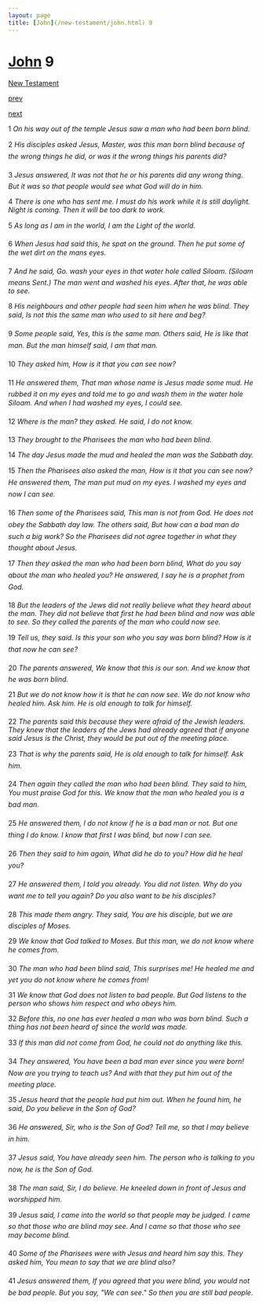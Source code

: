 ```yaml
---
layout: page
title: [John](/new-testament/john.html) 9
---
```


# [John](/new-testament/john.html) 9

[New Testament](/new-testament.html)


[prev](/new-testament/john/john-8.html)


[next](/new-testament/john/john-10.html)

1 _On his way out of the temple Jesus saw a man who had been born blind._

2 _His disciples asked Jesus, Master, was this man born blind because of the wrong things he did, or was it the wrong things his parents did?_

3 _Jesus answered, It was not that he or his parents did any wrong thing. But it was so that people would see what God will do in him._

4 _There is one who has sent me. I must do his work while it is still daylight. Night is coming. Then it will be too dark to work._

5 _As long as I am in the world, I am the Light of the world._

6 _When Jesus had said this, he spat on the ground. Then he put some of the wet dirt on the mans eyes._

7 _And he said, Go. wash your eyes in that water hole called Siloam. (Siloam means Sent.)  The man went and washed his eyes. After that, he was able to see._

8 _His neighbours and other people had seen him when he was blind. They said, Is not this the same man who used to sit here and beg?_

9 _Some people said, Yes, this is the same man. Others said, He is like that man. But the man himself said, I am that man._

10 _They asked him, How is it that you can see now?_

11 _He answered them, That man whose name is Jesus made some mud. He rubbed it on my eyes and told me to go and wash them in the water hole Siloam. And when I had washed my eyes, I could see._

12 _Where is the man? they asked. He said, I do not know._

13 _They brought to the Pharisees the man who had been blind._

14 _The day Jesus made the mud and healed the man was the Sabbath day._

15 _Then the Pharisees also asked the man, How is it that you can see now? He answered them, The man put mud on my eyes. I washed my eyes and now I can see._

16 _Then some of the Pharisees said, This man is not from God. He does not obey the Sabbath day law. The others said, But how can a bad man do such a big work? So the Pharisees did not agree together in what they thought about Jesus._

17 _Then they asked the man who had been born blind, What do you say about the man who healed you? He answered, I say he is a prophet from God._

18 _But the leaders of the Jews did not really believe what they heard about the man. They did not believe that first he had been blind and now was able to see. So they called the parents of the man who could now see._

19 _Tell us, they said. Is this your son who you say was born blind? How is it that now he can see?_

20 _The parents answered, We know that this is our son. And we know that he was born blind._

21 _But we do not know how it is that he can now see. We do not know who healed him.  Ask him. He is old enough to talk for himself._

22 _The parents said this because they were afraid of the Jewish leaders. They knew that the leaders of the Jews had already agreed that if anyone said Jesus is the Christ, they would be put out of the meeting place._

23 _That is why the parents said, He is old enough to talk for himself. Ask him._

24 _Then again they called the man who had been blind. They said to him, You must praise God for this. We know that the man who healed you is a bad man._

25 _He answered them, I do not know if he is a bad man or not. But one thing I do know. I know that first I was blind, but now I can see._

26 _Then they said to him again, What did he do to you? How did he heal you?_

27 _He answered them, I told you already. You did not listen. Why do you want me to tell you again? Do you also want to be his disciples?_

28 _This made them angry. They said, You are his disciple, but we are disciples of Moses._

29 _We know that God talked to Moses. But this man, we do not know where he comes from._

30 _The man who had been blind said, This surprises me! He healed me and yet you do not know where he comes from!_

31 _We know that God does not listen to bad people. But God listens to the person who shows him respect and who obeys him._

32 _Before this, no one has ever healed a man who was born blind. Such a thing has not been heard of since the world was made._

33 _If this man did not come from God, he could not do anything like this._

34 _They answered, You have been a bad man ever since you were born! Now are you trying to teach us? And with that they put him out of the meeting place._

35 _Jesus heard that the people had put him out. When he found him, he said, Do you believe in the Son of God?_

36 _He answered, Sir, who is the Son of God? Tell me, so that I may believe in him._

37 _Jesus said, You have already seen him. The person who is talking to you now, he is the Son of God._

38 _The man said, Sir, I do believe. He kneeled down in front of Jesus and worshipped him._

39 _Jesus said, I came into the world so that people may be judged. I came so that those who are blind may see. And I came so that those who see may become blind._

40 _Some of the Pharisees were with Jesus and heard him say this. They asked him, You mean to say that we are blind also?_

41 _Jesus answered them, If you agreed that you were blind, you would not be bad people.  But you say, "We can see." So then you are still bad people._

